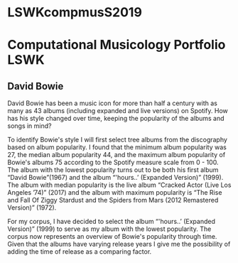 # LSWKcompmusS2019

# Computational Musicology Portfolio LSWK

## David Bowie

David Bowie has been a music icon for more than half a century with as many as 43 albums (including expanded and live versions) on Spotify. How has his style changed over time, keeping the popularity of the albums and songs in mind?

To identify Bowie's style I will first select tree albums from the discography based on album popularity. I found that the minimum album popularity was 27, the median album popularity 44, and the maximum album popularity of Bowie's albums 75 according to the Spotify measure scale from 0 - 100. The album with the lowest popularity turns out to be both his first album “David Bowie”(1967) and the album “'hours..’ (Expanded Version)” (1999). The album with median popularity is the live album “Cracked Actor (Live Los Angeles ’74)” (2017) and the album with maximum popularity is “The Rise and Fall Of Ziggy Stardust and the Spiders from Mars (2012 Remastered Version)” (1972).

For my corpus, I have decided to select the album “'hours..’ (Expanded Version)” (1999) to serve as my album with the lowest popularity. The corpus now represents an overview of Bowie's popularity through time. Given that the albums have varying release years I give me the possibility of adding the time of release as a comparing factor.  
